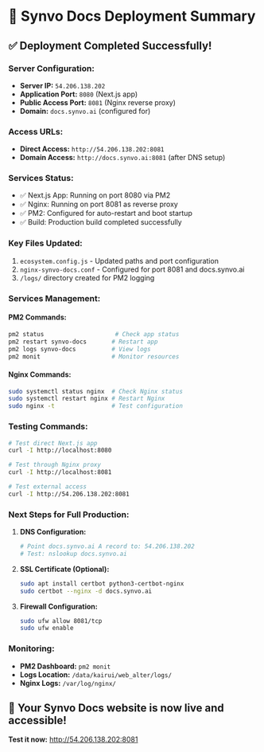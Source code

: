 # 🚀 Synvo Docs Deployment Summary

## ✅ Deployment Completed Successfully!

### **Server Configuration:**
- **Server IP:** `54.206.138.202`
- **Application Port:** `8080` (Next.js app)
- **Public Access Port:** `8081` (Nginx reverse proxy)
- **Domain:** `docs.synvo.ai` (configured for)

### **Access URLs:**
- **Direct Access:** `http://54.206.138.202:8081`
- **Domain Access:** `http://docs.synvo.ai:8081` (after DNS setup)

### **Services Status:**
- ✅ Next.js App: Running on port 8080 via PM2
- ✅ Nginx: Running on port 8081 as reverse proxy
- ✅ PM2: Configured for auto-restart and boot startup
- ✅ Build: Production build completed successfully

### **Key Files Updated:**
1. `ecosystem.config.js` - Updated paths and port configuration
2. `nginx-synvo-docs.conf` - Configured for port 8081 and docs.synvo.ai
3. `/logs/` directory created for PM2 logging

### **Services Management:**

#### PM2 Commands:
```bash
pm2 status                    # Check app status
pm2 restart synvo-docs       # Restart app
pm2 logs synvo-docs          # View logs
pm2 monit                    # Monitor resources
```

#### Nginx Commands:
```bash
sudo systemctl status nginx  # Check Nginx status
sudo systemctl restart nginx # Restart Nginx
sudo nginx -t                # Test configuration
```

### **Testing Commands:**
```bash
# Test direct Next.js app
curl -I http://localhost:8080

# Test through Nginx proxy
curl -I http://localhost:8081

# Test external access
curl -I http://54.206.138.202:8081
```

### **Next Steps for Full Production:**

1. **DNS Configuration:**
   ```bash
   # Point docs.synvo.ai A record to: 54.206.138.202
   # Test: nslookup docs.synvo.ai
   ```

2. **SSL Certificate (Optional):**
   ```bash
   sudo apt install certbot python3-certbot-nginx
   sudo certbot --nginx -d docs.synvo.ai
   ```

3. **Firewall Configuration:**
   ```bash
   sudo ufw allow 8081/tcp
   sudo ufw enable
   ```

### **Monitoring:**
- **PM2 Dashboard:** `pm2 monit`
- **Logs Location:** `/data/kairui/web_alter/logs/`
- **Nginx Logs:** `/var/log/nginx/`

## 🎉 Your Synvo Docs website is now live and accessible!

**Test it now:** http://54.206.138.202:8081
